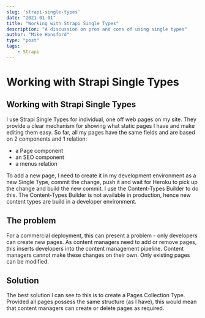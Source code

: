 ```yaml
---
slug: 'strapi-single-types'
date: "2021-01-01"
title: "Working with Strapi Single Types"
description: "A discussion on pros and cons of using single types"
author: "Mike Hansford"
type: "post"
tags:
    - Strapi
---
```

# Working with Strapi Single Types

## Working with Strapi Single Types

I use Strapi Single Types for individual, one off web pages on my site. They provide a clear mechanism for showing what static pages I have and make editing them easy. So far, all my pages have the same fields and are based on 2 components and 1 relation:

* a Page component
* an SEO component
* a menus relation

To add a new page, I need to create it in my development environment as a new Single Type, commit the change, push it and wait for Heroku to pick up the change and build the new commit. I use the Content-Types Builder to do this. The Content-Types Builder is not available in production, hence new content types are build in a developer environment.

## The problem

For a commercial deployment, this can present a problem - only developers can create new pages. As content managers need to add or remove pages, this inserts developers into the content management pipeline. Content managers cannot make these changes on their own. Only existing pages can be modified.

## Solution

The best solution I can see to this is to create a Pages Collection Type. Provided all pages possess the same structure (as I have), this would mean that content managers can create or delete pages as required.